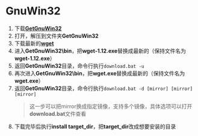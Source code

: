 # GnuWin32

1. 下载[**GetGnuWin32**](https://sourceforge.net/projects/getgnuwin32/)
2. 打开，解压到文件夹**GetGnuWin32**
3. 下载最新的[**wget**](https://eternallybored.org/misc/wget/)
4. 进入**GetGnuWin32\bin**，把**wget-1.12.exe**替换成最新的（保持文件名为**wget-1.12.exe**）
5. 返回**GetGnuWin32**目录，命令行执行`download.bat -u`
6. 再次进入**GetGnuWin32\bin**，把**wget.exe**替换成最新的（保持文件名为**wget.exe**）
7. 返回**GetGnuWin32**目录，命令行执行`download.bat -d [mirror] [mirror] [mirror]`
   > 这一步可以把mirror换成指定镜像，支持多个镜像，具体选项可以打开**download.bat**文件查看
8. 下载完毕后执行**install target_dir**，把**target_dir**改成想要安装的目录
